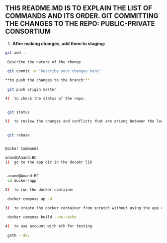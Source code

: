 
## THIS README.MD IS TO EXPLAIN THE LIST OF COMMANDS AND ITS ORDER. GIT COMMITTING THE CHANGES TO THE REPO: PUBLIC-PRIVATE CONSORTIUM 

1.  **After making changes, add them to staging:**
   ```bash
   git add .
    
    Describe the nature of the change 
    
    git commit -m "Describe your changes here" 

  **to push the changes to the branch:** 
    
    git push origin master

4)  to check the status of the repo: 
    
    
    git status

5)  to review the changes and conflicts that are arisng between the local and remote: 
        
     
    git rebase


Docker Commands 

anand@Anand:BC
1)  go to the app dir in the docekr lib
    
    
    anand@Anand:BC  
    cd docker/app

2)  to run the docker container 
                 
    docker compose up -d 

3)  to create the docker container from scratch without using the app cache
    
    docker compose build --no-cache

4)  to use account with eth for testing 
    
    geth --dev
